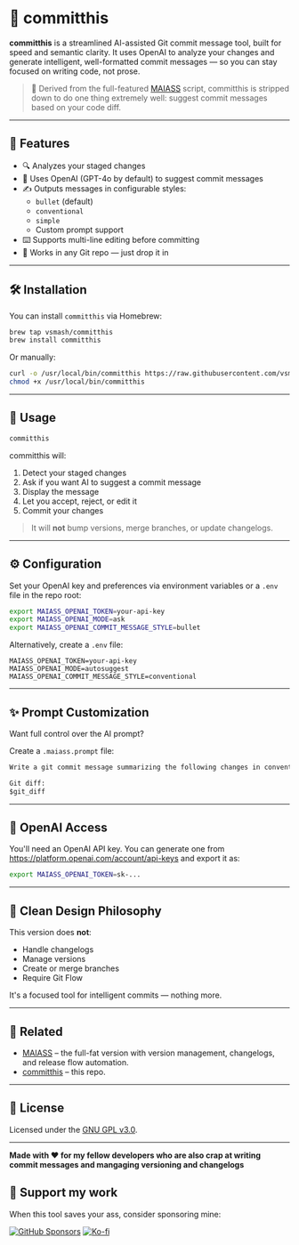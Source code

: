 # 🤖 committhis

**committhis** is a streamlined AI-assisted Git commit message tool, built for speed and semantic clarity. It uses OpenAI to analyze your changes and generate intelligent, well-formatted commit messages — so you can stay focused on writing code, not prose.

> 🧠 Derived from the full-featured [MAIASS](https://github.com/vsmash/maiass) script, committhis is stripped down to do one thing extremely well: suggest commit messages based on your code diff.

---

## 🚀 Features

- 🔍 Analyzes your staged changes
- 🧠 Uses OpenAI (GPT-4o by default) to suggest commit messages
- ✍️ Outputs messages in configurable styles:
    - `bullet` (default)
    - `conventional`
    - `simple`
    - Custom prompt support
- ⌨️ Supports multi-line editing before committing
- 🧩 Works in any Git repo — just drop it in

---

## 🛠 Installation

You can install `committhis` via Homebrew:

```bash
brew tap vsmash/committhis
brew install committhis
```

Or manually:

```bash
curl -o /usr/local/bin/committhis https://raw.githubusercontent.com/vsmash/committhis/main/committhis.sh
chmod +x /usr/local/bin/committhis
```

---

## 🧪 Usage

```bash
committhis
```

committhis will:

1. Detect your staged changes
2. Ask if you want AI to suggest a commit message
3. Display the message
4. Let you accept, reject, or edit it
5. Commit your changes

> It will **not** bump versions, merge branches, or update changelogs.

---

## ⚙️ Configuration

Set your OpenAI key and preferences via environment variables or a `.env` file in the repo root:

```bash
export MAIASS_OPENAI_TOKEN=your-api-key
export MAIASS_OPENAI_MODE=ask
export MAIASS_OPENAI_COMMIT_MESSAGE_STYLE=bullet
```

Alternatively, create a `.env` file:

```dotenv
MAIASS_OPENAI_TOKEN=your-api-key
MAIASS_OPENAI_MODE=autosuggest
MAIASS_OPENAI_COMMIT_MESSAGE_STYLE=conventional
```

---

## ✨ Prompt Customization

Want full control over the AI prompt?

Create a `.maiass.prompt` file:

```txt
Write a git commit message summarizing the following changes in conventional commit format. Use past tense.

Git diff:
$git_diff
```

---

## 🔐 OpenAI Access

You'll need an OpenAI API key. You can generate one from https://platform.openai.com/account/api-keys and export it as:

```bash
export MAIASS_OPENAI_TOKEN=sk-...
```

---

## 🧼 Clean Design Philosophy

This version does **not**:
- Handle changelogs
- Manage versions
- Create or merge branches
- Require Git Flow

It's a focused tool for intelligent commits — nothing more.

---

## 🧬 Related

- [MAIASS](https://github.com/vsmash/maiass) – the full-fat version with version management, changelogs, and release flow automation.
- [committhis](https://github.com/vsmash/committhis) – this repo.

---

## 📖 License

Licensed under the [GNU GPL v3.0](LICENSE).

---

**Made with ❤️ for my fellow developers who are also crap at writing commit messages and mangaging versioning and changelogs**
## 💸 Support my work

When this tool saves your ass, consider sponsoring mine:

[![GitHub Sponsors](https://img.shields.io/badge/Sponsor-GitHub-ea4aaa?logo=github)](https://github.com/sponsors/vsmash)
[![Ko-fi](https://img.shields.io/badge/Buy%20Me%20a%20Coffee-Ko--fi-29abe0?logo=ko-fi)](https://ko-fi.com/myass)
